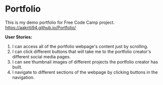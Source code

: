 # Portfolio
This is my demo portfolio for Free Code Camp project.
https://aakriti94.github.io/Portfolio/

**User Stories:**
1. I can access all of the portfolio webpage's content just by scrolling.
2. I can click different buttons that will take me to the portfolio creator's different social media pages.
3. I can see thumbnail images of different projects the portfolio creator has built.
4. I navigate to different sections of the webpage by clicking buttons in the navigation.
